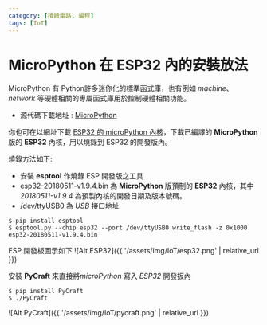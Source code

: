 ```yaml
---
category: [積體電路, 編程]
tags: [IoT]
---
```


# MicroPython 在 ESP32 內的安裝放法

MicroPython 有 Python許多迷你化的標準函式庫，也有例如 *machine*、*network* 等硬體相關的專屬函式庫用於控制硬體相關功能。

- 源代碼下載地址 : [MicroPython](https://micropython.org/download/)

你也可在以網址下載 [ESP32 的 microPython 內核](https://micropython.org/download/esp32/)，下載已編譯的 **MicroPython** 版的 **ESP32** 內核，用以燒錄到 ESP32 的開發版內。

燒錄方法如下:

- 安裝 **esptool** 作燒錄 ESP 開發版之工具
- esp32-20180511-v1.9.4.bin 為 **MicroPython** 版預制的 **ESP32** 內核，其中 *20180511-v1.9.4* 為預製內核的開發日期及版本號碼。
- /dev/ttyUSB0 為 *USB* 接口地址

```
$ pip install esptool
$ esptool.py --chip esp32 --port /dev/ttyUSB0 write_flash -z 0x1000 esp32-20180511-v1.9.4.bin

```
ESP 開發板圖示如下
![Alt ESP32]({{ '/assets/img/IoT/esp32.png' | relative_url }})

安裝 **PyCraft** 來直接將*microPython* 寫入 *ESP32* 開發扳內

```
$ pip install PyCraft
$ ./PyCraft
```
![Alt PyCraft]({{ '/assets/img/IoT/pycraft.png' | relative_url }})







